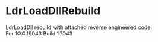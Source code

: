 # LdrLoadDllRebuild
LdrLoadDll rebuild with attached reverse engineered code.<br>
For 10.0.19043 Build 19043
# 
